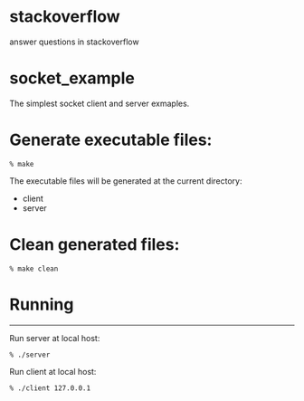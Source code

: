 # stackoverflow
answer questions in stackoverflow

# socket_example
The simplest socket client and server exmaples.

# Generate executable files:
```
% make
```
The executable files will be generated at the current directory:
*  client
*  server

# Clean generated files:
```
% make clean
```

# Running 

------
Run server at local host:
```
% ./server
```
Run client at local host:
```
% ./client 127.0.0.1
